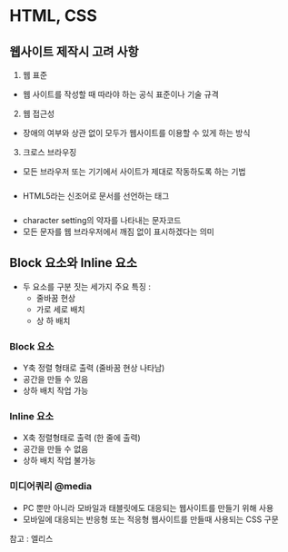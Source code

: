 # HTML, CSS

## 웹사이트 제작시 고려 사항

1. 웹 표준

- 웹 사이트를 작성할 때 따라야 하는 공식 표준이나 기술 규격

2. 웹 접근성

- 장애의 여부와 상관 없이 모두가 웹사이트를 이용할 수 있게 하는 방식

3. 크로스 브라우징

- 모든 브라우저 또는 기기에서 사이트가 제대로 작동하도록 하는 기법

### <!DOCTYPE html>

- HTML5라는 신조어로 문서를 선언하는 태그

### <meta charset="UTF-8">

- character setting의 약자를 나타내는 문자코드
- 모든 문자를 웹 브라우저에서 깨짐 없이 표시하겠다는 의미

## Block 요소와 Inline 요소

- 두 요소를 구분 짓는 세가지 주요 특징 :
  - 줄바꿈 현상
  - 가로 세로 배치
  - 상 하 배치

### Block 요소

- Y축 정렬 형태로 출력 (줄바꿈 현상 나타남)
- 공간을 만들 수 있음
- 상하 배치 작업 가능

### Inline 요소

- X축 정렬형태로 출력 (한 줄에 출력)
- 공간을 만들 수 없음
- 상하 배치 작업 불가능

### 미디어쿼리 @media

- PC 뿐만 아니라 모바일과 태블릿에도 대응되는 웹사이트를 만들기 위해 사용
- 모바일에 대응되는 반응형 또는 적응형 웹사이트를 만들때 사용되는 CSS 구문

참고 : 엘리스
